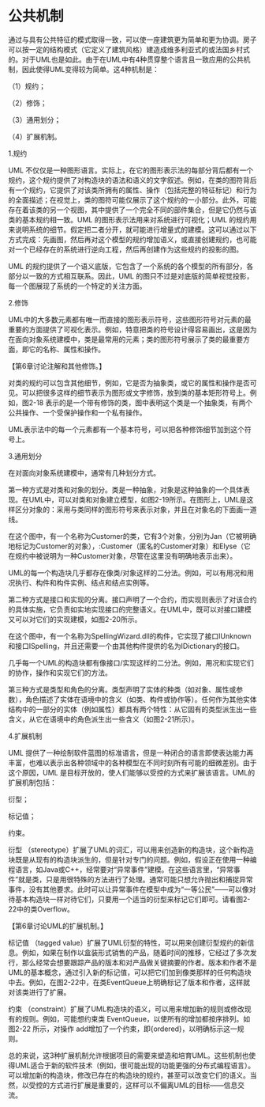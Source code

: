 # 公共机制

通过与具有公共特征的模式取得一致，可以使一座建筑更为简单和更为协调。房子可以按一定的结构模式（它定义了建筑风格）建造成维多利亚式的或法国乡村式的。对于UML也是如此。由于在UML中有4种贯穿整个语言且一致应用的公共机制，因此使得UML变得较为简单。这4种机制是：

（1）规约；

（2）修饰；

（3）通用划分；

（4）扩展机制。

1.规约

UML 不仅仅是一种图形语言。实际上，在它的图形表示法的每部分背后都有一个规约，这个规约提供了对构造块的语法和语义的文字叙述。例如，在类的图符背后有一个规约，它提供了对该类所拥有的属性、操作（包括完整的特征标记）和行为的全面描述；在视觉上，类的图符可能仅展示了这个规约的一小部分。此外，可能存在着该类的另一个视图，其中提供了一个完全不同的部件集合，但是它仍然与该类的基本规约相一致。UML 的图形表示法用来对系统进行可视化；UML 的规约用来说明系统的细节。假定把二者分开，就可能进行增量式的建模。这可以通过以下方式完成：先画图，然后再对这个模型的规约增加语义，或直接创建规约，也可能对一个已经存在的系统进行逆向工程，然后再创建作为这些规约的投影的图。

UML 的规约提供了一个语义底版，它包含了一个系统的各个模型的所有部分，各部分以一致的方式相互联系。因此，UML 的图只不过是对底版的简单视觉投影，每一个图展现了系统的一个特定的关注方面。

2.修饰

UML中的大多数元素都有唯一而直接的图形表示符号，这些图形符号对元素的最重要的方面提供了可视化表示。例如，特意把类的符号设计得容易画出，这是因为在面向对象系统建模中，类是最常用的元素；类的图形符号展示了类的最重要方面，即它的名称、属性和操作。

【第6章讨论注解和其他修饰。】

对类的规约可以包含其他细节，例如，它是否为抽象类，或它的属性和操作是否可见。可以把很多这样的细节表示为图形或文字修饰，放到类的基本矩形符号上。例如，图2-18 表示的是一个带有修饰的类，图中表明这个类是一个抽象类，有两个公共操作、一个受保护操作和一个私有操作。

UML表示法中的每一个元素都有一个基本符号，可以把各种修饰细节加到这个符号上。

3.通用划分

在对面向对象系统建模中，通常有几种划分方式。

第一种方式是对类和对象的划分。类是一种抽象，对象是这种抽象的一个具体表现。在UML中，可以对类和对象建立模型，如图2-19所示。在图形上，UML是这样区分对象的：采用与类同样的图形符号来表示对象，并且在对象名的下面画一道线。

 在这个图中，有一个名称为Customer的类，它有3个对象，分别为Jan（它被明确地标记为Customer的对象），:Customer（匿名的Customer对象）和Elyse（它在规约中被说明为一种Customer对象，尽管在这里没有明确地表示出来）。

UML的每一个构造块几乎都存在像类/对象这样的二分法。例如，可以有用况和用况执行、构件和构件实例、结点和结点实例等。

第二种方式是接口和实现的分离。接口声明了一个合约，而实现则表示了对该合约的具体实施，它负责如实地实现接口的完整语义。在UML中，既可以对接口建模又可以对它们的实现建模，如图2-20所示。

在这个图中，有一个名称为SpellingWizard.dll的构件，它实现了接口IUnknown和接口ISpelling，并且还需要一个由其他构件提供的名为IDictionary的接口。

几乎每一个UML的构造块都有像接口/实现这样的二分法。例如，用况和实现它们的协作，操作和实现它们的方法。

第三种方式是类型和角色的分离。类型声明了实体的种类（如对象、属性或参数），角色描述了实体在语境中的含义（如类、构件或协作等）。任何作为其他实体结构中的一部分的实体（例如属性）都具有两个特性：从它固有的类型派生出一些含义，从它在语境中的角色派生出一些含义（如图2-21所示）。

4.扩展机制

UML 提供了一种绘制软件蓝图的标准语言，但是一种闭合的语言即使表达能力再丰富，也难以表示出各种领域中的各种模型在不同时刻所有可能的细微差别。由于这个原因，UML 是目标开放的，使人们能够以受控的方式来扩展该语言。UML的扩展机制包括：

衍型；

标记值；

约束。

衍型 （stereotype）扩展了UML的词汇，可以用来创造新的构造块，这个新构造块既是从现有的构造块派生的，但是针对专门的问题。例如，假设正在使用一种编程语言，如Java或C++，经常要对“异常事件”建模。在这些语言里，“异常事件”就是类，只是用很特殊的方法进行了处理。通常可能只想允许抛出和捕捉异常事件，没有其他要求。此时可以让异常事件在模型中成为“一等公民”——可以像对待基本构造块一样对待它们，只要用一个适当的衍型来标记它们即可。请看图2-22中的类Overflow。

【第6章讨论UML的扩展机制。】

标记值 （tagged value）扩展了UML衍型的特性，可以用来创建衍型规约的新信息。例如，如果在制作以盒装形式销售的产品，随着时间的推移，它经过了多次发行，那么经常会想要跟踪产品的版本和对产品做关键摘要的作者。版本和作者不是UML的基本概念，通过引入新的标记值，可以把它们加到像类那样的任何构造块中去。例如，在图2-22中，在类EventQueue上明确标记了版本和作者，这样就对该类进行了扩展。

约束 （constraint）扩展了UML构造块的语义，可以用来增加新的规则或修改现有的规则。例如，可能想约束类 EventQueue，以使所有的增加都按序排列。如图2-22 所示，对操作 add增加了一个约束，即{ordered}，以明确标示这一规则。

总的来说，这3种扩展机制允许根据项目的需要来塑造和培育UML。这些机制也使得UML适合于新的软件技术（例如，很可能出现的功能更强的分布式编程语言）。可以增加新的构造块，修改已存在的构造块的规约，甚至可以改变它们的语义。当然，以受控的方式进行扩展是重要的，这样可以不偏离UML的目标——信息交流。

